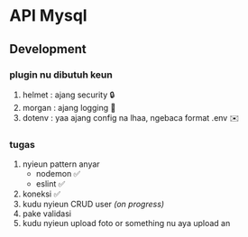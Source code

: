# API Mysql

## Development
### plugin nu dibutuh keun 
1. helmet : ajang security 🔒
1. morgan : ajang logging 📰
1. dotenv : yaa ajang config na lhaa, ngebaca format .env ✉️

### tugas
1. nyieun pattern anyar 
    - nodemon ✅
    - eslint ✅
1. koneksi ✅
1. kudu nyieun CRUD user *(on progress)*
1. pake validasi
1. kudu nyieun upload foto or something nu aya upload an 
